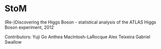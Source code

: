 # StoM
(Re-)Discovering the Higgs Boson - statistical analysis of the ATLAS Higgs Boson experiment, 2012

Contributors: 
Yuji Go
Anthea MacIntosh-LaRocque
Alex Teixeira
Gabriel Swallow
